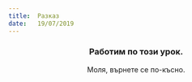 ```yaml
---
title:  Разказ
date:   19/07/2019
---
```


### <center>Работим по този урок.</center>
<center>Моля, върнете се по-късно.</center>